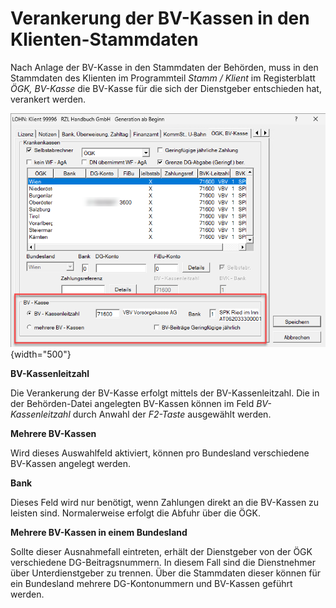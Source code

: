 # Verankerung der BV-Kassen in den Klienten-Stammdaten

Nach Anlage der BV-Kasse in den Stammdaten der Behörden, muss in den Stammdaten des Klienten im Programmteil *Stamm / Klient* im Registerblatt *ÖGK, BV-Kasse* die BV-Kasse für die sich der Dienstgeber entschieden hat, verankert werden.

![Image](<img/image300.png>){width="500"}

**BV-Kassenleitzahl**

Die Verankerung der BV-Kasse erfolgt mittels der BV-Kassenleitzahl. Die in der Behörden-Datei angelegten BV-Kassen können im Feld *BV-Kassenleitzahl* durch Anwahl der *F2-Taste* ausgewählt werden.

**Mehrere BV-Kassen**

Wird dieses Auswahlfeld aktiviert, können pro Bundesland verschiedene BV-Kassen angelegt werden.

**Bank**

Dieses Feld wird nur benötigt, wenn Zahlungen direkt an die BV-Kassen zu leisten sind. Normalerweise erfolgt die Abfuhr über die ÖGK.

**Mehrere BV-Kassen in einem Bundesland**

Sollte dieser Ausnahmefall eintreten, erhält der Dienstgeber von der ÖGK verschiedene DG-Beitragsnummern. In diesem Fall sind die Dienstnehmer über Unterdienstgeber zu trennen. Über die Stammdaten dieser können für ein Bundesland mehrere DG-Kontonummern und BV-Kassen geführt werden.